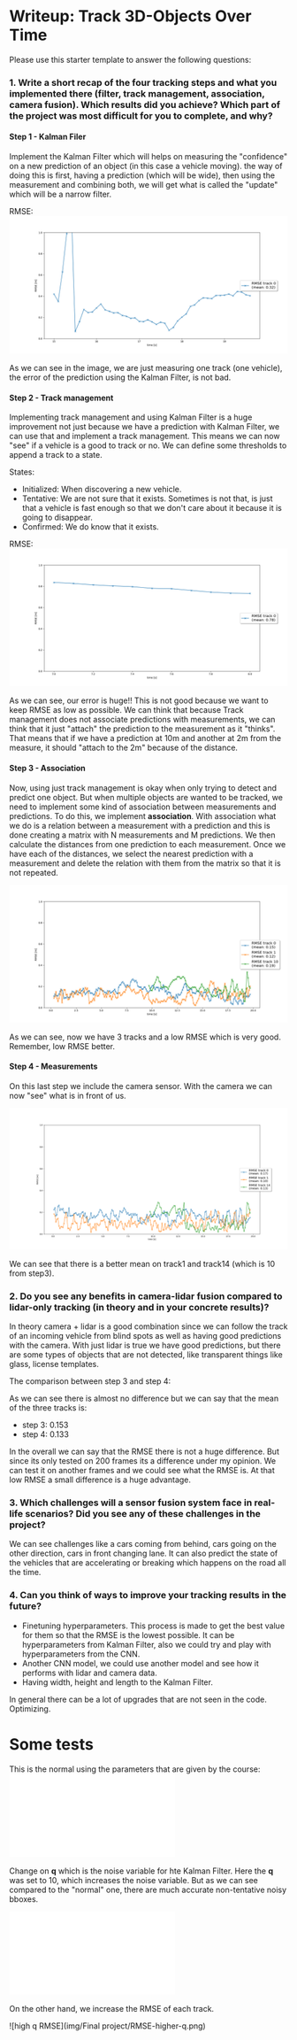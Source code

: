 # Writeup: Track 3D-Objects Over Time

Please use this starter template to answer the following questions:

### 1. Write a short recap of the four tracking steps and what you implemented there (filter, track management, association, camera fusion). Which results did you achieve? Which part of the project was most difficult for you to complete, and why?
#### Step 1 - Kalman Filer
Implement the Kalman Filter which will helps on measuring the "confidence" on a new prediction of an object (in this case a vehicle moving). the way of doing this is first, having a prediction (which will be wide), then using the measurement and combining both, we will get what is called the "update" which will be a narrow filter.

RMSE:
![RMSE step1](./img/Final%20project/RMSE-step1.png)

As we can see in the image, we are just measuring one track (one vehicle), the error of the prediction using the Kalman Filter, is not bad.

#### Step 2 - Track management
Implementing track management and using Kalman Filter is a huge improvement not just because we have a prediction with Kalman Filter, we can use that and implement a track management.
This means we can now "see" if a vehicle is a good to track or no. We can define some thresholds to append a track to a state.

States:
- Initialized: When discovering a new vehicle.
- Tentative: We are not sure that it exists. Sometimes is not that, is just that a vehicle is fast enough so that we don't care about it because it is going to disappear.
- Confirmed: We do know that it exists.

RMSE:
![RMSE step2](./img/Final%20project/RMSE-step2.png)

As we can see, our error is huge!! This is not good because we want to keep RMSE as low as possible. We can think that because Track management does not associate predictions with measurements, we can think that it just "attach" the prediction to the measurement as it "thinks". That means that if we have a prediction at 10m and another at 2m from the measure, it should "attach to the 2m" because of the distance.

#### Step 3 - Association
Now, using just track management is okay when only trying to detect and predict one object. But when multiple objects are wanted to be tracked, we need to implement some kind of association between measurements and predictions.
To do this, we implement **association**. With association what we do is a relation between a measurement with a prediction and this is done creating a matrix with N measurements and M predictions. We then calculate the distances from one prediction to each measurement.
Once we have each of the distances, we select the nearest prediction with a measurement and delete the relation with them from the matrix so that it is not repeated.

![RMSE step3](./img/Final%20project/RMSE-step3.png)

As we can see, now we have 3 tracks and a low RMSE which is very good. Remember, low RMSE better.

#### Step 4 - Measurements
On this last step we include the camera sensor. With the camera we can now "see" what is in front of us.

![RMSE step4](./img/Final%20project/RMSE-step4.png)

We can see that there is a better mean on track1 and track14 (which is 10 from step3).

### 2. Do you see any benefits in camera-lidar fusion compared to lidar-only tracking (in theory and in your concrete results)? 
In theory camera + lidar is a good combination since we can follow the track of an incoming vehicle from blind spots as well as having good predictions with the camera.
With just lidar is true we have good predictions, but there are some types of objects that are not detected, like transparent things like glass, license templates.

The comparison between step 3 and step 4:

As we can see there is almost no difference but we can say that the mean of the three tracks is:
- step 3: 0.153
- step 4: 0.133

In the overall we can say that the RMSE there is not a huge difference. But since its only tested on 200 frames its a difference under my opinion. We can test it on another frames and we could see what the RMSE is.
At that low RMSE a small difference is a huge advantage.

### 3. Which challenges will a sensor fusion system face in real-life scenarios? Did you see any of these challenges in the project?
We can see challenges like a cars coming from behind, cars going on the other direction, cars in front changing lane. It can also predict the state of the vehicles that are accelerating or breaking which happens on the road all the time.

### 4. Can you think of ways to improve your tracking results in the future?

- Finetuning hyperparameters. This process is made to get the best value for them so that the RMSE is the lowest possible. It can be hyperparameters from Kalman Filter, also we could try and play with hyperparameters from the CNN.
- Another CNN model, we could use another model and see how it performs with lidar and camera data.
- Having width, height and length to the Kalman Filter.

In general there can be a lot of upgrades that are not seen in the code. Optimizing.

# Some tests
This is the normal using the parameters that are given by the course:
![Normal video](./img/Final%20project/videos/object-tracking-course.7z)

Change on **q** which is the noise variable for hte Kalman Filter.
Here the **q** was set to 10, which increases the noise variable. But as we can see compared to the "normal" one, there are much accurate non-tentative noisy bboxes.

![high q video](./img/Final%20project/videos/my_tracking_results-high-q.7z)

On the other hand, we increase the RMSE of each track.

![high q RMSE](img/Final project/RMSE-higher-q.png)

